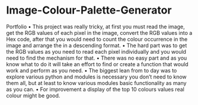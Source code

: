 # Image-Colour-Palette-Generator
Portfolio
    • This project was really tricky, at first you must read the image, get the RGB values of each pixel in the image, convert the RGB values into a Hex code, after that you would need to count the colour occurrence in the image and arrange the in a descending format.
    • The hard part was to get the RGB values as you need to read each pixel individually and you would need to find the mechanism for that.
    • There was no easy part and as you know what to do it will take an effort to find or create a function that would work and perform as you need.
    • The biggest lean from to day was to explore various python and modules   is necessary you don’t need to know them all, but at least to know various modules basic functionality as many as you can. 
    • For improvement a display of the top 10 colours values real colour might be good.
